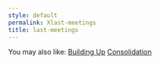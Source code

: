 ```yaml
---
style: default
permalink: Xlast-meetings
title: last-meetings
---
```

You may also like:
[Building Up](http://scp-wiki.net/building-up)
[Consolidation](http://scp-wiki.net/consolidation)